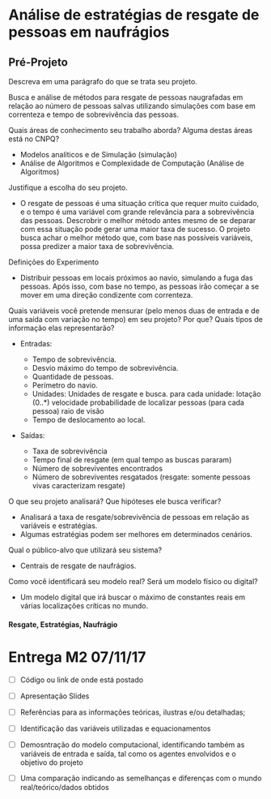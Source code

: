 
# Análise de estratégias de resgate de pessoas em naufrágios

## Pré-Projeto
Descreva em uma parágrafo do que se trata seu projeto.

Busca e análise de métodos para resgate de pessoas naugrafadas em relação ao número de pessoas
salvas utilizando simulações com base em correnteza e tempo de sobrevivência das pessoas.

 
Quais áreas de conhecimento seu trabalho aborda? Alguma destas áreas está no CNPQ? 
+ Modelos analíticos e de Simulação (simulação)
+ Análise de Algoritmos e Complexidade de Computação (Análise de Algoritmos)


Justifique a escolha do seu projeto.
+ O resgate de pessoas é uma situação crítica que requer muito cuidado, e o tempo é uma variável com
grande relevância para a sobrevivência das pessoas. Descrobrir o melhor método antes mesmo de se
deparar com essa situação pode gerar uma maior taxa de sucesso. O projeto busca achar o melhor
método que, com base nas possíveis variáveis, possa predizer a maior taxa de sobrevivência.


Definições do Experimento
+ Distribuir pessoas em locais próximos ao navio, simulando a fuga das pessoas. Após isso, 
com base no tempo, as pessoas irão começar a se mover em uma direção condizente com correnteza.

Quais variáveis você pretende mensurar (pelo menos duas de entrada e de uma saída com variação no tempo) em seu projeto? Por que? Quais tipos de informação elas representarão?
+ Entradas:
  - Tempo de sobrevivência.
  - Desvio máximo do tempo de sobrevivência.
  - Quantidade de pessoas.
  - Perímetro do navio.
  - Unidades: Unidades de resgate e busca.
    para cada unidade:
      lotação (0..*)
      velocidade
      probabilidade de localizar pessoas (para cada pessoa)
      raio de visão
  - Tempo de deslocamento ao local.

+ Saídas:
  - Taxa de sobrevivência
  - Tempo final de resgate (em qual tempo as buscas pararam)
  - Número de sobreviventes encontrados
  - Número de sobreviventes resgatados  (resgate: somente pessoas vivas caracterizam resgate)

O que seu projeto analisará? Que hipóteses ele busca verificar? 
+ Analisará a taxa de resgate/sobrevivência de pessoas em relação as variáveis e estratégias.
+ Algumas estratégias podem ser melhores em determinados cenários.

Qual o público-alvo que utilizará seu sistema?
+ Centrais de resgate de naufrágios.

Como você identificará seu modelo real? Será um modelo físico ou digital? 
+ Um modelo digital que irá buscar o máximo de constantes reais em várias localizações críticas no mundo.

#### Resgate, Estratégias, Naufrágio



# Entrega M2 07/11/17

+ [ ] Código ou link de onde está postado
+ [ ] Apresentação Slides
+ [ ] Referências para as informações teóricas, ilustras e/ou detalhadas;
+ [ ] Identificação das variáveis utilizadas e equacionamentos
+ [ ] Demosntração do modelo computacional, identificando também as variáveis de entrada e saída, tal como os agentes envolvidos e o objetivo do projeto
+ [ ] Uma comparação indicando as semelhanças e diferenças com o mundo real/teórico/dados obtidos




